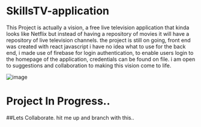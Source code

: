 # SkillsTV-application
This Project is actually a vision, a free live television application that kinda looks like Netflix but instead of having a repository of movies it will have a repository of live television channels. the project is still on going, front end was created with react javascript i have no idea what to use for the back end, i made use of firebase for login authentication, to enable users login to the homepage of the application, credentials can be found on file.  i am open to suggestions and collaboration to making this vision come to life.

![image](https://user-images.githubusercontent.com/56154525/195384651-06f47ccb-b1a1-4f6d-88b1-7488caae86a4.png)


# Project In Progress..

##Lets Collaborate.
hit me up and branch with this..

